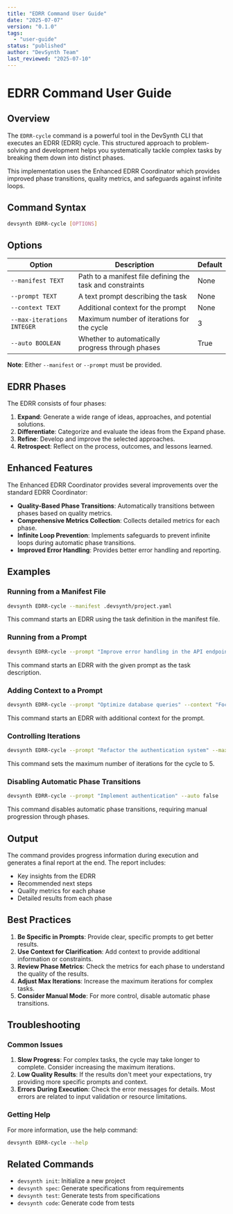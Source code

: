 ```yaml
---
title: "EDRR Command User Guide"
date: "2025-07-07"
version: "0.1.0"
tags:
  - "user-guide"
status: "published"
author: "DevSynth Team"
last_reviewed: "2025-07-10"
---
```


# EDRR Command User Guide

## Overview

The `EDRR-cycle` command is a powerful tool in the DevSynth CLI that executes an EDRR (EDRR) cycle. This structured approach to problem-solving and development helps you systematically tackle complex tasks by breaking them down into distinct phases.

This implementation uses the Enhanced EDRR Coordinator which provides improved phase transitions, quality metrics, and safeguards against infinite loops.

## Command Syntax

```bash
devsynth EDRR-cycle [OPTIONS]
```

## Options

| Option | Description | Default |
|--------|-------------|---------|
| `--manifest TEXT` | Path to a manifest file defining the task and constraints | None |
| `--prompt TEXT` | A text prompt describing the task | None |
| `--context TEXT` | Additional context for the prompt | None |
| `--max-iterations INTEGER` | Maximum number of iterations for the cycle | 3 |
| `--auto BOOLEAN` | Whether to automatically progress through phases | True |

**Note**: Either `--manifest` or `--prompt` must be provided.

## EDRR Phases

The EDRR consists of four phases:

1. **Expand**: Generate a wide range of ideas, approaches, and potential solutions.
2. **Differentiate**: Categorize and evaluate the ideas from the Expand phase.
3. **Refine**: Develop and improve the selected approaches.
4. **Retrospect**: Reflect on the process, outcomes, and lessons learned.

## Enhanced Features

The Enhanced EDRR Coordinator provides several improvements over the standard EDRR Coordinator:

- **Quality-Based Phase Transitions**: Automatically transitions between phases based on quality metrics.
- **Comprehensive Metrics Collection**: Collects detailed metrics for each phase.
- **Infinite Loop Prevention**: Implements safeguards to prevent infinite loops during automatic phase transitions.
- **Improved Error Handling**: Provides better error handling and reporting.

## Examples

### Running from a Manifest File

```bash
devsynth EDRR-cycle --manifest .devsynth/project.yaml
```

This command starts an EDRR using the task definition in the manifest file.

### Running from a Prompt

```bash
devsynth EDRR-cycle --prompt "Improve error handling in the API endpoints"
```

This command starts an EDRR with the given prompt as the task description.

### Adding Context to a Prompt

```bash
devsynth EDRR-cycle --prompt "Optimize database queries" --context "Focus on reducing N+1 queries"
```

This command starts an EDRR with additional context for the prompt.

### Controlling Iterations

```bash
devsynth EDRR-cycle --prompt "Refactor the authentication system" --max-iterations 5
```

This command sets the maximum number of iterations for the cycle to 5.

### Disabling Automatic Phase Transitions

```bash
devsynth EDRR-cycle --prompt "Implement authentication" --auto false
```

This command disables automatic phase transitions, requiring manual progression through phases.

## Output

The command provides progress information during execution and generates a final report at the end. The report includes:

- Key insights from the EDRR
- Recommended next steps
- Quality metrics for each phase
- Detailed results from each phase

## Best Practices

1. **Be Specific in Prompts**: Provide clear, specific prompts to get better results.
2. **Use Context for Clarification**: Add context to provide additional information or constraints.
3. **Review Phase Metrics**: Check the metrics for each phase to understand the quality of the results.
4. **Adjust Max Iterations**: Increase the maximum iterations for complex tasks.
5. **Consider Manual Mode**: For more control, disable automatic phase transitions.

## Troubleshooting

### Common Issues

1. **Slow Progress**: For complex tasks, the cycle may take longer to complete. Consider increasing the maximum iterations.
2. **Low Quality Results**: If the results don't meet your expectations, try providing more specific prompts and context.
3. **Errors During Execution**: Check the error messages for details. Most errors are related to input validation or resource limitations.

### Getting Help

For more information, use the help command:

```bash
devsynth EDRR-cycle --help
```

## Related Commands

- `devsynth init`: Initialize a new project
- `devsynth spec`: Generate specifications from requirements
- `devsynth test`: Generate tests from specifications
- `devsynth code`: Generate code from tests
